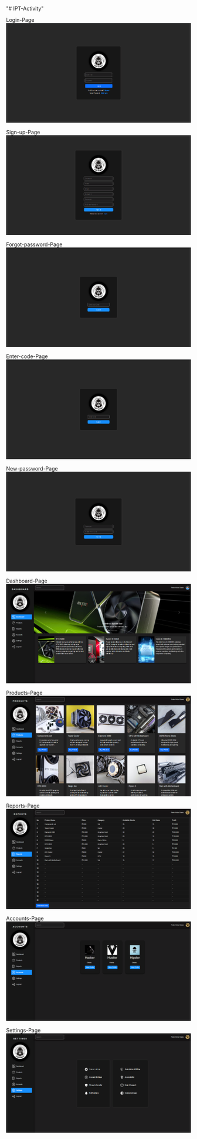 "# IPT-Activity" 

Login-Page
![image alt](https://github.com/PeteTor/IPT-Activity/blob/c5070218803c0e7c80ee0bba046c5f7ed7a60c81/Screenshots/1-login.png)

Sign-up-Page
![image alt](https://github.com/PeteTor/IPT-Activity/blob/e3f6322ee819021be8ceef3be53541cfa01a3f7a/Screenshots/2-sign-up.png)

Forgot-password-Page
![image alt](https://github.com/PeteTor/IPT-Activity/blob/e3f6322ee819021be8ceef3be53541cfa01a3f7a/Screenshots/3-forgot-password.png)

Enter-code-Page
![image alt](https://github.com/PeteTor/IPT-Activity/blob/e3f6322ee819021be8ceef3be53541cfa01a3f7a/Screenshots/4-enter-code.png)

New-password-Page
![image alt](https://github.com/PeteTor/IPT-Activity/blob/e3f6322ee819021be8ceef3be53541cfa01a3f7a/Screenshots/5-new-password.png)

Dashboard-Page
![image alt](https://github.com/PeteTor/IPT-Activity/blob/e3f6322ee819021be8ceef3be53541cfa01a3f7a/Screenshots/6-dashboard.png)

Products-Page
![image alt](https://github.com/PeteTor/IPT-Activity/blob/e3f6322ee819021be8ceef3be53541cfa01a3f7a/Screenshots/7-products.png)

Reports-Page
![image alt](https://github.com/PeteTor/IPT-Activity/blob/e3f6322ee819021be8ceef3be53541cfa01a3f7a/Screenshots/8-reports.png)

Accounts-Page
![image alt](https://github.com/PeteTor/IPT-Activity/blob/e3f6322ee819021be8ceef3be53541cfa01a3f7a/Screenshots/9-accounts.png)

Settings-Page
![image alt](https://github.com/PeteTor/IPT-Activity/blob/e3f6322ee819021be8ceef3be53541cfa01a3f7a/Screenshots/10-settings.png)


